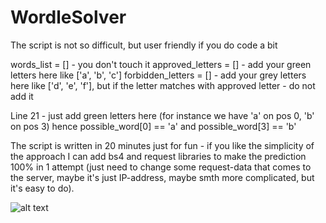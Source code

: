 # WordleSolver
The script is not so difficult, but user friendly if you do code a bit

words_list = [] - you don't touch it
approved_letters = [] - add your green letters here like ['a', 'b', 'c']
forbidden_letters = [] - add your grey letters here like ['d', 'e', 'f'], but if the letter matches with approved letter - do not add it

Line 21 - just add green letters here (for instance we have 'a' on pos 0, 'b' on pos 3) hence possible_word[0] == 'a' and possible_word[3] == 'b'

The script is written in 20 minutes just for fun - if you like the simplicity of the approach I can add bs4 and request libraries to make the prediction 100% in 1 attempt (just need to change some request-data that comes to the server, maybe it's just IP-address, maybe smth more complicated, but it's easy to do).


![alt text](https://paste.pics/eea651bef8288a53ed419f029a8530b9)

